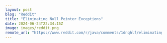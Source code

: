 ```yaml
---
layout: post
blog: "Reddit"
title: "Eliminating Null Pointer Exceptions"
date: 2024-06-24T22:34:15Z
image: images/reddit.png
remote_url: "https://www.reddit.com/r/java/comments/1dnqhlf/eliminating_null_pointer_exceptions/"
---
```

